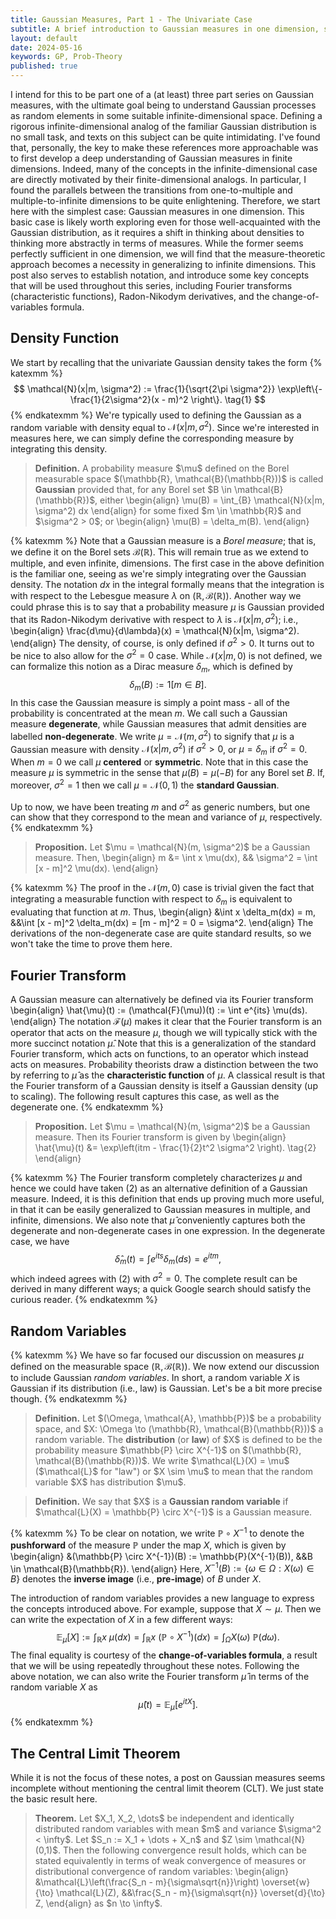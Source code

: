```yaml
---
title: Gaussian Measures, Part 1 - The Univariate Case
subtitle: A brief introduction to Gaussian measures in one dimension, serving to provide the setup for an extension to multiple, and eventually infinite, dimensions.
layout: default
date: 2024-05-16
keywords: GP, Prob-Theory
published: true
---
```


I intend for this to be part one of a (at least) three part series on Gaussian measures,
with the ultimate goal being to understand Gaussian processes as random elements in
some suitable infinite-dimensional space. Defining a rigorous infinite-dimensional
analog of the familiar Gaussian distribution is no small task, and texts on this
subject can be quite intimidating. I've found that, personally, the key to
make these references more approachable was to first develop a deep understanding
of Gaussian measures in finite dimensions. Indeed, many of the concepts in the
infinite-dimensional case are directly motivated by their finite-dimensional
analogs. In particular, I found the parallels between the transitions from
one-to-multiple and multiple-to-infinite dimensions to be quite enlightening.
Therefore, we start here with the simplest case: Gaussian measures
in one dimension. This basic case is likely worth exploring even for those
well-acquainted with the Gaussian distribution, as it requires a shift in thinking
about densities to thinking more abstractly in terms of measures. While the
former seems perfectly sufficient in one dimension, we will find that the
measure-theoretic approach becomes a necessity in generalizing to infinite
dimensions. This post also serves to establish notation, and introduce
some key concepts that will be used throughout this series, including
Fourier transforms (characteristic functions), Radon-Nikodym derivatives,
and the change-of-variables formula.

## Density Function
We start by recalling that the univariate Gaussian density takes the form
{% katexmm %}
$$
\mathcal{N}(x|m, \sigma^2) := \frac{1}{\sqrt{2\pi \sigma^2}} \exp\left\{-\frac{1}{2\sigma^2}(x - m)^2 \right\}. \tag{1}
$$
{% endkatexmm %}
We're typically used to defining the Gaussian as a random variable with density
equal to $\mathcal{N}(x|m, \sigma^2)$. Since
we're interested in measures here, we can simply define the corresponding
measure by integrating this density.

<blockquote>
  <p><strong>Definition.</strong>
  A probability measure $\mu$ defined on the Borel measurable space
  $(\mathbb{R}, \mathcal{B}(\mathbb{R}))$ is called <strong>Gaussian</strong> provided that,
  for any Borel set $B \in \mathcal{B}(\mathbb{R})$, either
  \begin{align}
  \mu(B) = \int_{B} \mathcal{N}(x|m, \sigma^2) dx
  \end{align}
  for some fixed $m \in \mathbb{R}$ and $\sigma^2 > 0$; or
  \begin{align}
  \mu(B) = \delta_m(B).
  \end{align}
  </p>
</blockquote>

{% katexmm %}
Note that a Gaussian measure is a *Borel measure*; that is, we define it on the
Borel sets $\mathcal{B}(\mathbb{R})$. This will remain true as we extend to multiple,
and even infinite, dimensions. The first case in the above definition is the
familiar one, seeing as we're simply integrating over the Gaussian density.
The notation $dx$ in the
integral formally means that the integration is with respect to the Lebesgue
measure $\lambda$ on $(\mathbb{R}, \mathcal{B}(\mathbb{R}))$. Another way
we could phrase this is to say that a probability measure $\mu$ is Gaussian
provided that its Radon-Nikodym derivative with respect to $\lambda$ is
$\mathcal{N}(x|m, \sigma^2)$; i.e.,
\begin{align}
\frac{d\mu}{d\lambda}(x) = \mathcal{N}(x|m, \sigma^2).
\end{align}
The density, of course, is only defined if $\sigma^2 > 0$. It turns out to be
nice to also allow for the $\sigma^2 = 0$ case. While $\mathcal{N}(x|m, 0)$
is not defined, we can formalize this notion as a Dirac measure $\delta_m$, which
is defined by
$$
\delta_m(B) := 1[m \in B].
$$
In this case the Gaussian measure is simply a point mass - all of the probability
is concentrated at the mean $m$. We call such a Gaussian measure **degenerate**,
while Gaussian measures that admit densities are labelled **non-degenerate**.
We write $\mu = \mathcal{N}(m, \sigma^2)$ to signify that $\mu$ is a Gaussian
measure with density $\mathcal{N}(x|m, \sigma^2)$ if $\sigma^2 > 0$, or
$\mu = \delta_m$ if $\sigma^2 = 0$. When $m = 0$ we call $\mu$
**centered** or **symmetric**.
Note that in this case
the measure $\mu$ is symmetric in the sense that $\mu(B) = \mu(-B)$
for any Borel set $B$.
If, moreover, $\sigma^2 = 1$ then we call $\mu = \mathcal{N}(0, 1)$
the **standard Gaussian**.

Up to now, we have been treating $m$ and $\sigma^2$ as generic numbers, but
one can show that they correspond to the mean and variance of $\mu$,
respectively.
{% endkatexmm %}

<blockquote>
  <p><strong>Proposition.</strong>
  Let $\mu = \mathcal{N}(m, \sigma^2)$ be a Gaussian measure. Then,
  \begin{align}
  m &= \int x \mu(dx), && \sigma^2 = \int [x - m]^2 \mu(dx).
  \end{align}
  </p>
</blockquote>

{% katexmm %}
The proof in the $\mathcal{N}(m, 0)$ case is trivial given the fact that
integrating a measurable function with respect to $\delta_m$ is equivalent
to evaluating that function at $m$. Thus,
\begin{align}
&\int x \delta_m(dx) = m, &&\int [x - m]^2 \delta_m(dx) = [m - m]^2 = 0 = \sigma^2.
\end{align}
The derivations of the non-degenerate case are quite standard results, so we
won't take the time to prove them here.

## Fourier Transform
A Gaussian measure can alternatively be defined via its Fourier transform
\begin{align}
\hat{\mu}(t) := (\mathcal{F}(\mu))(t) := \int e^{its} \mu(ds).
\end{align}
The notation $\mathcal{F}(\mu)$ makes it clear that the Fourier transform is
an operator that acts on the measure $\mu$, though we will typically stick with
the more succinct notation $\hat{\mu}$. Note that this is a generalization of
the standard Fourier transform, which acts on functions, to an operator which
instead acts on measures. Probability theorists draw a distinction between
the two by referring to $\hat{\mu}$ as the **characteristic function** of
$\mu$. A classical result is that the Fourier transform of a Gaussian density is
itself a Gaussian density (up to scaling). The following result captures
this case, as well as the degenerate one.
{% endkatexmm %}

<blockquote>
  <p><strong>Proposition.</strong>
  Let $\mu = \mathcal{N}(m, \sigma^2)$ be a Gaussian measure. Then its
  Fourier transform is given by
  \begin{align}
  \hat{\mu}(t) &= \exp\left(itm - \frac{1}{2}t^2 \sigma^2 \right). \tag{2}
  \end{align}
  </p>
</blockquote>

{% katexmm %}
The Fourier transform completely characterizes $\mu$ and hence
we could have taken (2) as an alternative definition of a Gaussian measure.
Indeed, it is this definition that ends up proving much more useful, in that
it can be easily generalized to Gaussian measures in multiple, and infinite,
dimensions. We also note that $\hat{\mu}$ conveniently captures both the
degenerate and non-degenerate cases in one expression. In the degenerate case,
we have
$$
\hat{\delta}_m(t) = \int e^{its} \delta_m(ds) = e^{itm},
$$
which indeed agrees with (2) with $\sigma^2 = 0$. The complete result can
be derived in many different ways; a quick Google search should satisfy the
curious reader.
{% endkatexmm %}


## Random Variables
{% katexmm %}
We have so far focused our discussion on measures $\mu$ defined on the
measurable space $(\mathbb{R}, \mathcal{B}(\mathbb{R}))$. We now extend our
discussion to include Gaussian *random variables*. In short, a random variable
$X$ is Gaussian if its distribution (i.e., law) is Gaussian. Let's be a bit
more precise though.
{% endkatexmm %}

<blockquote>
  <p><strong>Definition.</strong>
  Let $(\Omega, \mathcal{A}, \mathbb{P})$ be a probability space, and
  $X: \Omega \to (\mathbb{R}, \mathcal{B}(\mathbb{R}))$ a random variable.
  The <strong>distribution</strong> (or <strong>law</strong>) of
  $X$ is defined to be the probability
  measure $\mathbb{P} \circ X^{-1}$ on $(\mathbb{R}, \mathcal{B}(\mathbb{R}))$.
  We write $\mathcal{L}(X) = \mu$ ($\mathcal{L}$ for "law") or $X \sim \mu$ to
  mean that the random variable $X$ has distribution $\mu$.
  </p>
</blockquote>

<blockquote>
  <p><strong>Definition.</strong>
  We say that $X$ is a <strong>Gaussian random variable</strong> if
  $\mathcal{L}(X) = \mathbb{P} \circ X^{-1}$ is a Gaussian measure.
  </p>
</blockquote>


{% katexmm %}
To be clear on notation, we write $\mathbb{P} \circ X^{-1}$ to denote the
**pushforward** of the measure $\mathbb{P}$ under the map $X$, which is given by
\begin{align}
&(\mathbb{P} \circ X^{-1})(B) := \mathbb{P}(X^{-1}(B)), &&B \in \mathcal{B}(\mathbb{R}).
\end{align}
Here, $X^{-1}(B) := \{\omega \in \Omega : X(\omega) \in B\}$
denotes the **inverse image** (i.e., **pre-image**) of $B$
under $X$.

The introduction of random variables provides a new language to express the concepts
introduced above. For example, suppose that $X \sim \mu$. Then we can write the
expectation of $X$ in a few different ways:
$$
\mathbb{E}_{\mu}[X] := \int_{\mathbb{R}} x \ \mu(dx)
= \int_{\mathbb{R}} x \ (\mathbb{P} \circ X^{-1})(dx)
= \int_{\Omega} X(\omega) \ \mathbb{P}(d\omega).
$$
The final equality is courtesy of the **change-of-variables formula**, a result
that we will be using repeatedly throughout these notes. Following the above
notation, we can also write the Fourier transform $\hat{\mu}$ in terms of the
random variable $X$ as
$$
\hat{\mu}(t) = \mathbb{E}_{\mu}\left[e^{itX} \right].
$$
{% endkatexmm %}


## The Central Limit Theorem
While it is not the focus of these notes, a post on Gaussian measures seems
incomplete without mentioning the central limit theorem (CLT). We just state
the basic result here.

<blockquote>
  <p><strong>Theorem.</strong>
  Let $X_1, X_2, \dots$ be independent and identically distributed random variables
  with mean $m$ and variance $\sigma^2 < \infty$. Let $S_n := X_1 + \dots + X_n$ and
  $Z \sim \mathcal{N}(0,1)$. Then
  the following convergence result holds, which can be stated equivalently
  in terms of weak convergence of measures or distributional convergence
  of random variables:
  \begin{align}
  &\mathcal{L}\left(\frac{S_n - m}{\sigma\sqrt{n}}\right) \overset{w}{\to} \mathcal{L}(Z),
  &&\frac{S_n - m}{\sigma\sqrt{n}} \overset{d}{\to} Z,
  \end{align}
  as $n \to \infty$.
  </p>
</blockquote>
